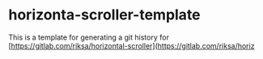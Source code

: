 # horizonta-scroller-template
This is a template for generating a git history for 
[https://gitlab.com/riksa/horizontal-scroller](https://gitlab.com/riksa/horiz